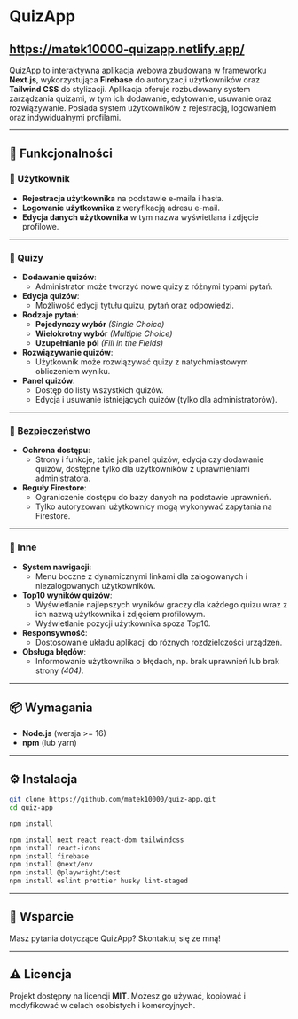 
# QuizApp
## https://matek10000-quizapp.netlify.app/ ##
QuizApp to interaktywna aplikacja webowa zbudowana w frameworku **Next.js**, wykorzystująca **Firebase** do autoryzacji użytkowników oraz **Tailwind CSS** do stylizacji. Aplikacja oferuje rozbudowany system zarządzania quizami, w tym ich dodawanie, edytowanie, usuwanie oraz rozwiązywanie. Posiada system użytkowników z rejestracją, logowaniem oraz indywidualnymi profilami.

---

## 🚀 Funkcjonalności

### 🔹 Użytkownik
- **Rejestracja użytkownika** na podstawie e-maila i hasła.
- **Logowanie użytkownika** z weryfikacją adresu e-mail.
- **Edycja danych użytkownika** w tym nazwa wyświetlana i zdjęcie profilowe.

---

### 🔹 Quizy
- **Dodawanie quizów**:
  - Administrator może tworzyć nowe quizy z różnymi typami pytań.
- **Edycja quizów**:
  - Możliwość edycji tytułu quizu, pytań oraz odpowiedzi.
- **Rodzaje pytań**:
  - **Pojedynczy wybór** *(Single Choice)*
  - **Wielokrotny wybór** *(Multiple Choice)*
  - **Uzupełnianie pól** *(Fill in the Fields)*
- **Rozwiązywanie quizów**:
  - Użytkownik może rozwiązywać quizy z natychmiastowym obliczeniem wyniku.
- **Panel quizów**:
  - Dostęp do listy wszystkich quizów.
  - Edycja i usuwanie istniejących quizów (tylko dla administratorów).

---

### 🔹 Bezpieczeństwo
- **Ochrona dostępu**:
  - Strony i funkcje, takie jak panel quizów, edycja czy dodawanie quizów, dostępne tylko dla użytkowników z uprawnieniami administratora.
- **Reguły Firestore**:
  - Ograniczenie dostępu do bazy danych na podstawie uprawnień.
  - Tylko autoryzowani użytkownicy mogą wykonywać zapytania na Firestore.

---

### 🔹 Inne
- **System nawigacji**:
  - Menu boczne z dynamicznymi linkami dla zalogowanych i niezalogowanych użytkowników.
- **Top10 wyników quizów**:
  - Wyświetlanie najlepszych wyników graczy dla każdego quizu wraz z ich nazwą użytkownika i zdjęciem profilowym.
  - Wyświetlanie pozycji użytkownika spoza Top10.
- **Responsywność**:
  - Dostosowanie układu aplikacji do różnych rozdzielczości urządzeń.
- **Obsługa błędów**:
  - Informowanie użytkownika o błędach, np. brak uprawnień lub brak strony *(404)*.

---

## 📦 **Wymagania**
- **Node.js** (wersja >= 16)
- **npm** (lub yarn)

---

## ⚙️ **Instalacja**

```bash
git clone https://github.com/matek10000/quiz-app.git
cd quiz-app

npm install

npm install next react react-dom tailwindcss
npm install react-icons
npm install firebase
npm install @next/env
npm install @playwright/test
npm install eslint prettier husky lint-staged
```

---

## 🤝 **Wsparcie**
Masz pytania dotyczące QuizApp? Skontaktuj się ze mną!

---

## ⚠️ **Licencja**
Projekt dostępny na licencji **MIT**. Możesz go używać, kopiować i modyfikować w celach osobistych i komercyjnych.
